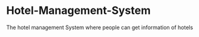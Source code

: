 # Hotel-Management-System
The hotel management System where people can get information of hotels   
